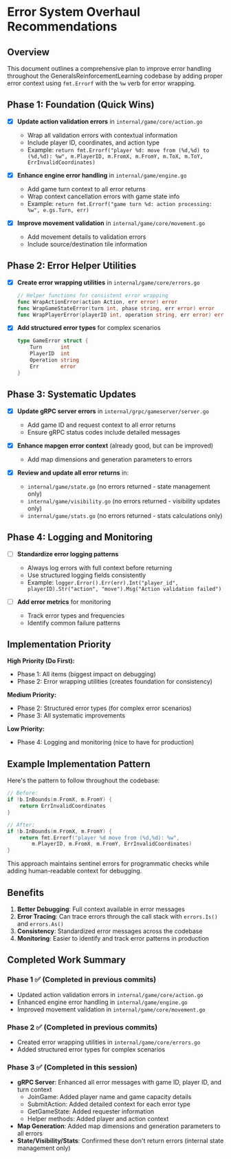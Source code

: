 # Error System Overhaul Recommendations

## Overview
This document outlines a comprehensive plan to improve error handling throughout the GeneralsReinforcementLearning codebase by adding proper error context using `fmt.Errorf` with the `%w` verb for error wrapping.

## Phase 1: Foundation (Quick Wins)

- [x] **Update action validation errors** in `internal/game/core/action.go`
  - Wrap all validation errors with contextual information
  - Include player ID, coordinates, and action type
  - Example: `return fmt.Errorf("player %d: move from (%d,%d) to (%d,%d): %w", m.PlayerID, m.FromX, m.FromY, m.ToX, m.ToY, ErrInvalidCoordinates)`

- [x] **Enhance engine error handling** in `internal/game/engine.go`
  - Add game turn context to all error returns
  - Wrap context cancellation errors with game state info
  - Example: `return fmt.Errorf("game turn %d: action processing: %w", e.gs.Turn, err)`

- [x] **Improve movement validation** in `internal/game/core/movement.go`
  - Add movement details to validation errors
  - Include source/destination tile information

## Phase 2: Error Helper Utilities

- [x] **Create error wrapping utilities** in `internal/game/core/errors.go`
  ```go
  // Helper functions for consistent error wrapping
  func WrapActionError(action Action, err error) error
  func WrapGameStateError(turn int, phase string, err error) error
  func WrapPlayerError(playerID int, operation string, err error) error
  ```

- [x] **Add structured error types** for complex scenarios
  ```go
  type GameError struct {
      Turn      int
      PlayerID  int
      Operation string
      Err       error
  }
  ```

## Phase 3: Systematic Updates

- [x] **Update gRPC server errors** in `internal/grpc/gameserver/server.go`
  - Add game ID and request context to all error returns
  - Ensure gRPC status codes include detailed messages

- [x] **Enhance mapgen error context** (already good, but can be improved)
  - Add map dimensions and generation parameters to errors

- [x] **Review and update all error returns** in:
  - `internal/game/state.go` (no errors returned - state management only)
  - `internal/game/visibility.go` (no errors returned - visibility updates only)
  - `internal/game/stats.go` (no errors returned - stats calculations only)

## Phase 4: Logging and Monitoring

- [ ] **Standardize error logging patterns**
  - Always log errors with full context before returning
  - Use structured logging fields consistently
  - Example: `logger.Error().Err(err).Int("player_id", playerID).Str("action", "move").Msg("Action validation failed")`

- [ ] **Add error metrics** for monitoring
  - Track error types and frequencies
  - Identify common failure patterns

## Implementation Priority

**High Priority (Do First):**
- Phase 1: All items (biggest impact on debugging)
- Phase 2: Error wrapping utilities (creates foundation for consistency)

**Medium Priority:**
- Phase 2: Structured error types (for complex error scenarios)
- Phase 3: All systematic improvements

**Low Priority:**
- Phase 4: Logging and monitoring (nice to have for production)

## Example Implementation Pattern

Here's the pattern to follow throughout the codebase:

```go
// Before:
if !b.InBounds(m.FromX, m.FromY) {
    return ErrInvalidCoordinates
}

// After:
if !b.InBounds(m.FromX, m.FromY) {
    return fmt.Errorf("player %d move from (%d,%d): %w", 
        m.PlayerID, m.FromX, m.FromY, ErrInvalidCoordinates)
}
```

This approach maintains sentinel errors for programmatic checks while adding human-readable context for debugging.

## Benefits

1. **Better Debugging**: Full context available in error messages
2. **Error Tracing**: Can trace errors through the call stack with `errors.Is()` and `errors.As()`
3. **Consistency**: Standardized error messages across the codebase
4. **Monitoring**: Easier to identify and track error patterns in production

## Completed Work Summary

### Phase 1 ✅ (Completed in previous commits)
- Updated action validation errors in `internal/game/core/action.go`
- Enhanced engine error handling in `internal/game/engine.go`
- Improved movement validation in `internal/game/core/movement.go`

### Phase 2 ✅ (Completed in previous commits)
- Created error wrapping utilities in `internal/game/core/errors.go`
- Added structured error types for complex scenarios

### Phase 3 ✅ (Completed in this session)
- **gRPC Server**: Enhanced all error messages with game ID, player ID, and turn context
  - JoinGame: Added player name and game capacity details
  - SubmitAction: Added detailed context for each error type
  - GetGameState: Added requester information
  - Helper methods: Added player and action context
- **Map Generation**: Added map dimensions and generation parameters to all errors
- **State/Visibility/Stats**: Confirmed these don't return errors (internal state management only)
